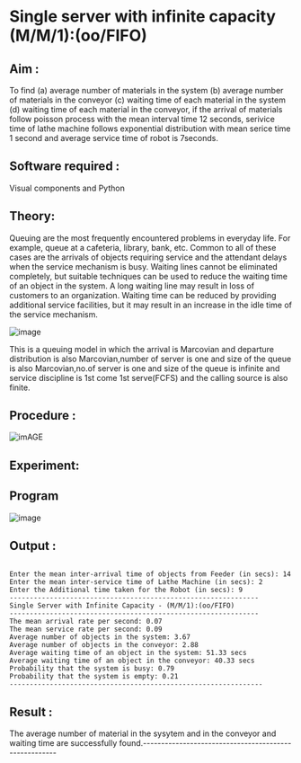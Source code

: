 # Single server with infinite capacity (M/M/1):(oo/FIFO)
## Aim :
To find (a) average number of materials in the system (b) average number of materials in the conveyor (c) waiting time of each material in the system (d) waiting time of each material in the conveyor, if the arrival  of materials follow poisson process with the mean interval time 12 seconds, serivice time of lathe machine follows exponential distribution with mean serice time 1 second and average service time of robot is 7seconds.

## Software required :
Visual components and Python

## Theory:
Queuing are the most frequently encountered problems in everyday life. For example, queue at a cafeteria, library, bank, etc. Common to all of these cases are the arrivals of objects requiring service and the attendant delays when the service mechanism is busy. Waiting lines cannot be eliminated completely, but suitable techniques can be used to reduce the waiting time of an object in the system. A long waiting line may result in loss of customers to an organization. Waiting time can be reduced by providing additional service facilities, but it may result in an increase in the idle time of the service mechanism.

![image](1.png)

This is a queuing model in which the arrival is Marcovian and departure distribution is also Marcovian,number of server is one and size of the queue is also Marcovian,no.of server is one and size of the queue is infinite and service discipline is 1st come 1st serve(FCFS) and the calling source is also finite.

## Procedure :

![imAGE](2.png)



## Experiment:


 
## Program
![image](https://github.com/ramjan1729/Single-server-infinite-capacity---Markov-Model/assets/103921593/5f1fd58d-5929-4c51-89ea-4cef009e5bad)

## Output :
```

Enter the mean inter-arrival time of objects from Feeder (in secs): 14
Enter the mean inter-service time of Lathe Machine (in secs): 2
Enter the Additional time taken for the Robot (in secs): 9
--------------------------------------------------------------
Single Server with Infinite Capacity - (M/M/1):(oo/FIFO)
--------------------------------------------------------------
The mean arrival rate per second: 0.07
The mean service rate per second: 0.09
Average number of objects in the system: 3.67
Average number of objects in the conveyor: 2.88
Average waiting time of an object in the system: 51.33 secs
Average waiting time of an object in the conveyor: 40.33 secs
Probability that the system is busy: 0.79
Probability that the system is empty: 0.21
---------------------------------------------------------------
```
## Result :
The average number of material in the sysytem and in the conveyor and waiting time are successfully found.------------------------------------------------------

